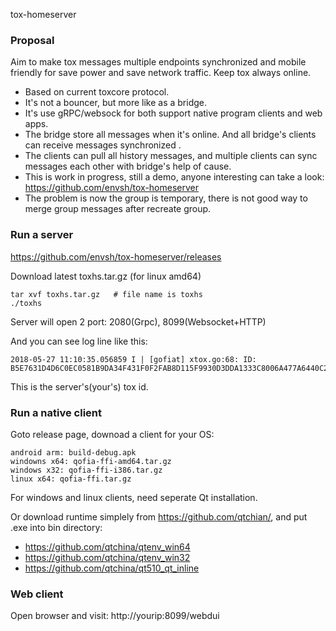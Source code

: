 
 tox-homeserver

### Proposal

Aim to make tox messages multiple endpoints synchronized and mobile friendly for save power and save network traffic. Keep tox always online.

* Based on current toxcore protocol.
* It's not a bouncer, but more like as a bridge.
* It's use gRPC/websock for both support native program clients and web apps.
* The bridge store all messages when it's online. And all bridge's clients can receive messages synchronized .
* The clients can pull all history messages, and multiple clients can sync messages each other with bridge's help of cause.
* This is work in progress, still a demo, anyone interesting can take a look:
https://github.com/envsh/tox-homeserver
* The problem is now the group is temporary, there is not good way to merge group messages after recreate group.


### Run a server

https://github.com/envsh/tox-homeserver/releases

Download latest toxhs.tar.gz (for linux amd64)

    tar xvf toxhs.tar.gz   # file name is toxhs
    ./toxhs
    
Server will open 2 port: 2080(Grpc), 8099(Websocket+HTTP)

And you can see log line like this:
    
    2018-05-27 11:10:35.056859 I | [gofiat] xtox.go:68: ID: B5E7631D4D6C0EC0581B9DA34F431F0F2FAB8D115F9930D3DDA1333C8006A477A6440C224DD8

This is the server's(your's) tox id.

### Run a native client

Goto release page, downoad a client for your OS:

    android arm: build-debug.apk
    windowns x64: qofia-ffi-amd64.tar.gz
    windows x32: qofia-ffi-i386.tar.gz
    linux x64: qofia-ffi.tar.gz
    
For windows and linux clients, need seperate Qt installation.

Or download runtime simplely from https://github.com/qtchian/, and put .exe into bin directory:

* https://github.com/qtchina/qtenv_win64
* https://github.com/qtchina/qtenv_win32
* https://github.com/qtchina/qt510_qt_inline


### Web client

Open browser and visit: http://yourip:8099/webdui

